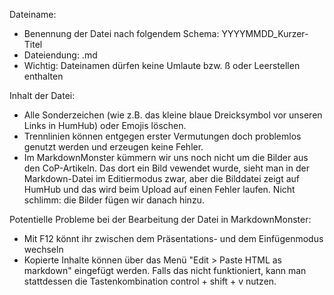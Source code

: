 Dateiname:
- Benennung der Datei nach folgendem Schema: YYYYMMDD_Kurzer-Titel
- Dateiendung: .md
- Wichtig: Dateinamen dürfen keine Umlaute bzw. ß oder Leerstellen enthalten

Inhalt der Datei:
- Alle Sonderzeichen (wie z.B. das kleine blaue Dreicksymbol vor unseren Links in HumHub) oder Emojis löschen.
- Trennlinien können entgegen erster Vermutungen doch problemlos genutzt werden und erzeugen keine Fehler.
- Im MarkdownMonster kümmern wir uns noch nicht um die Bilder aus den CoP-Artikeln. Das dort ein Bild vewendet wurde, sieht man in der Markdown-Datei im Editiermodus zwar, aber die Bilddatei zeigt auf HumHub und das wird beim Upload auf einen Fehler laufen. Nicht schlimm: die Bilder fügen wir danach hinzu.

Potentielle Probleme bei der Bearbeitung der Datei in MarkdownMonster:
- Mit F12 könnt ihr zwischen dem Präsentations- und dem Einfügenmodus wechseln
- Kopierte Inhalte können über das Menü "Edit > Paste HTML as markdown" eingefügt werden. Falls das nicht funktioniert, kann man stattdessen die Tastenkombination control + shift + v nutzen. 
